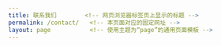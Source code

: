 ```yaml
---
title: 联系我们        <!-- 网页浏览器标签页上显示的标题 -->
permalink: /contact/   <!-- 本页面对应的固定网址 -->
layout: page           <!-- 使用主题为“page”的通用页面模板 -->
---
```


